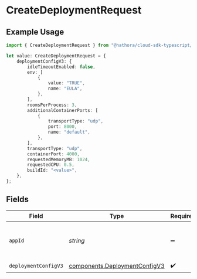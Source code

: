 # CreateDeploymentRequest

## Example Usage

```typescript
import { CreateDeploymentRequest } from "@hathora/cloud-sdk-typescript/models/operations";

let value: CreateDeploymentRequest = {
    deploymentConfigV3: {
        idleTimeoutEnabled: false,
        env: [
            {
                value: "TRUE",
                name: "EULA",
            },
        ],
        roomsPerProcess: 3,
        additionalContainerPorts: [
            {
                transportType: "udp",
                port: 8000,
                name: "default",
            },
        ],
        transportType: "udp",
        containerPort: 4000,
        requestedMemoryMB: 1024,
        requestedCPU: 0.5,
        buildId: "<value>",
    },
};
```

## Fields

| Field                                                                          | Type                                                                           | Required                                                                       | Description                                                                    | Example                                                                        |
| ------------------------------------------------------------------------------ | ------------------------------------------------------------------------------ | ------------------------------------------------------------------------------ | ------------------------------------------------------------------------------ | ------------------------------------------------------------------------------ |
| `appId`                                                                        | *string*                                                                       | :heavy_minus_sign:                                                             | N/A                                                                            | app-af469a92-5b45-4565-b3c4-b79878de67d2                                       |
| `deploymentConfigV3`                                                           | [components.DeploymentConfigV3](../../models/components/deploymentconfigv3.md) | :heavy_check_mark:                                                             | N/A                                                                            |                                                                                |